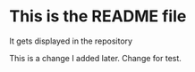 # This is the README file
It gets displayed in the repository

This is a change I added later.
Change for test.

